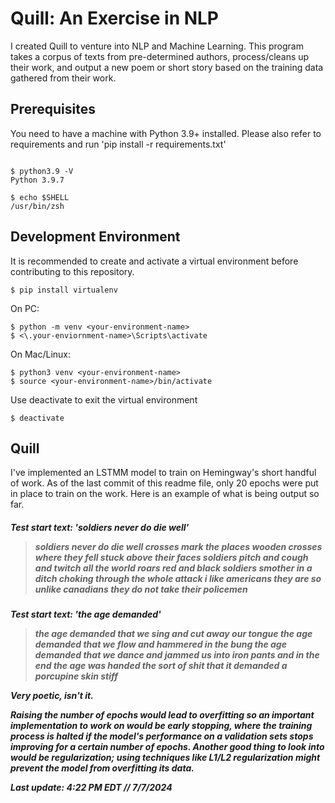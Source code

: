 <h1> Quill: An Exercise in NLP </h1>
I created Quill to venture into NLP and Machine Learning. This program takes a corpus of texts from pre-determined authors,
process/cleans up their work, and output a new poem or short story based on the training data gathered from their work. 



## Prerequisites <a name = "prerequisites"></a>

You need to have a machine with Python 3.9+ installed. Please also refer to requirements and run 'pip install -r requirements.txt'
```Shell

$ python3.9 -V
Python 3.9.7

$ echo $SHELL
/usr/bin/zsh

```

## Development Environment <a name = "Quill"></a>
It is recommended to create and activate a virtual environment before contributing to this repository.

```Shell
$ pip install virtualenv
```

On PC:

```Shell
$ python -m venv <your-environment-name>
$ <\.your-enviornment-name>\Scripts\activate
```

On Mac/Linux:
```Shell
$ python3 venv <your-environment-name>
$ source <your-environment-name>/bin/activate
```

Use deactivate to exit the virtual environment
```Shell
$ deactivate
```
 
 <h2> Quill </h2>
I've implemented an LSTMM model to train on Hemingway's short handful of work. As of the last commit of this readme file, only 20 epochs were put in place to train on the work. Here is an example of what is being output so far.

<h5> Test start text: 'soldiers never do die well'

>soldiers never do die well crosses mark the places wooden crosses where they fell stuck above their faces soldiers pitch and cough and twitch all the world roars red and black soldiers smother in a ditch choking through the whole attack i like americans they are so unlike canadians they do not take their policemen

<h5> Test start text: 'the age demanded'

>the age demanded that we sing and cut away our tongue the age demanded that we flow and hammered in the bung the age demanded that we dance and jammed us into iron pants and in the end the age was handed the sort of shit that it demanded a porcupine skin stiff

Very poetic, isn't it.

Raising the number of epochs would lead to overfitting so an important implementation to work on would be early stopping, where the training process is halted if the model's performance on a validation sets stops improving for a certain number of epochs. Another good thing to 
look into would be regularization; using techniques like L1/L2 regularization might prevent the model from overfitting its data.

_Last update: 4:22 PM EDT // 7/7/2024_
